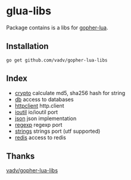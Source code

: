 # glua-libs

Package contains is a libs for [gopher-lua](https://github.com/yuin/gopher-lua).


## Installation

```
go get github.com/vadv/gopher-lua-libs
```

## Index

* [crypto](/crypto) calculate md5, sha256 hash for string
* [db](/db) access to databases
* [httpclient](/httpclient) http.client
* [ioutil](/ioutil) io/ioutil port
* [json](/json) json implementation
* [regexp](/regexp) regexp port
* [strings](/strings) strings port (utf supported)
* [redis](/redis) access to redis


## Thanks

[vadv/gopher-lua-libs](https://github.com/vadv/gopher-lua-libs)


